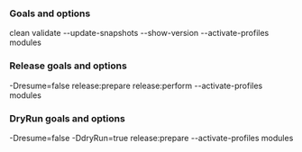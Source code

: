 <!--

    Copyright (C) 2009-2012 Barchart, Inc. <http://www.barchart.com/>

    All rights reserved. Licensed under the OSI BSD License.

    http://www.opensource.org/licenses/bsd-license.php

-->

### Goals and options

clean validate --update-snapshots --show-version  --activate-profiles modules

### Release goals and options

-Dresume=false release:prepare release:perform --activate-profiles modules


### DryRun goals and options

-Dresume=false -DdryRun=true release:prepare   --activate-profiles modules
